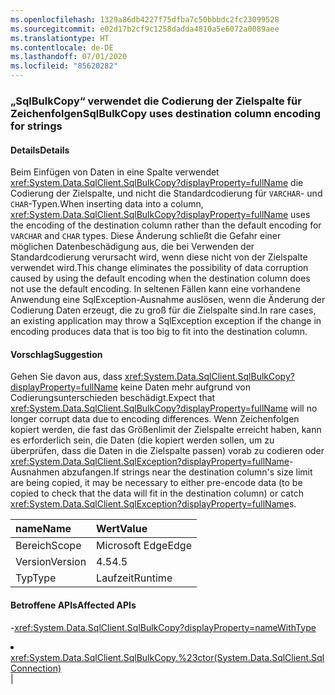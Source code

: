 ```yaml
---
ms.openlocfilehash: 1329a86db4227f75dfba7c50bbbdc2fc23099528
ms.sourcegitcommit: e02d17b2cf9c1258dadda4810a5e6072a0089aee
ms.translationtype: HT
ms.contentlocale: de-DE
ms.lasthandoff: 07/01/2020
ms.locfileid: "85620282"
---
```

### <a name="sqlbulkcopy-uses-destination-column-encoding-for-strings"></a><span data-ttu-id="c303c-101">„SqlBulkCopy“ verwendet die Codierung der Zielspalte für Zeichenfolgen</span><span class="sxs-lookup"><span data-stu-id="c303c-101">SqlBulkCopy uses destination column encoding for strings</span></span>

#### <a name="details"></a><span data-ttu-id="c303c-102">Details</span><span class="sxs-lookup"><span data-stu-id="c303c-102">Details</span></span>

<span data-ttu-id="c303c-103">Beim Einfügen von Daten in eine Spalte verwendet <xref:System.Data.SqlClient.SqlBulkCopy?displayProperty=fullName> die Codierung der Zielspalte, und nicht die Standardcodierung für <code>VARCHAR</code>- und <code>CHAR</code>-Typen.</span><span class="sxs-lookup"><span data-stu-id="c303c-103">When inserting data into a column, <xref:System.Data.SqlClient.SqlBulkCopy?displayProperty=fullName> uses the encoding of the destination column rather than the default encoding for <code>VARCHAR</code> and <code>CHAR</code> types.</span></span> <span data-ttu-id="c303c-104">Diese Änderung schließt die Gefahr einer möglichen Datenbeschädigung aus, die bei Verwenden der Standardcodierung verursacht wird, wenn diese nicht von der Zielspalte verwendet wird.</span><span class="sxs-lookup"><span data-stu-id="c303c-104">This change eliminates the possibility of data corruption caused by using the default encoding when the destination column does not use the default encoding.</span></span> <span data-ttu-id="c303c-105">In seltenen Fällen kann eine vorhandene Anwendung eine SqlException-Ausnahme auslösen, wenn die Änderung der Codierung Daten erzeugt, die zu groß für die Zielspalte sind.</span><span class="sxs-lookup"><span data-stu-id="c303c-105">In rare cases, an existing application may throw a SqlException exception if the change in encoding produces data that is too big to fit into the destination column.</span></span>

#### <a name="suggestion"></a><span data-ttu-id="c303c-106">Vorschlag</span><span class="sxs-lookup"><span data-stu-id="c303c-106">Suggestion</span></span>

<span data-ttu-id="c303c-107">Gehen Sie davon aus, dass <xref:System.Data.SqlClient.SqlBulkCopy?displayProperty=fullName> keine Daten mehr aufgrund von Codierungsunterschieden beschädigt.</span><span class="sxs-lookup"><span data-stu-id="c303c-107">Expect that <xref:System.Data.SqlClient.SqlBulkCopy?displayProperty=fullName> will no longer corrupt data due to encoding differences.</span></span> <span data-ttu-id="c303c-108">Wenn Zeichenfolgen kopiert werden, die fast das Größenlimit der Zielspalte erreicht haben, kann es erforderlich sein, die Daten (die kopiert werden sollen, um zu überprüfen, dass die Daten in die Zielspalte passen) vorab zu codieren oder <xref:System.Data.SqlClient.SqlException?displayProperty=fullName>-Ausnahmen abzufangen.</span><span class="sxs-lookup"><span data-stu-id="c303c-108">If strings near the destination column's size limit are being copied, it may be necessary to either pre-encode data (to be copied to check that the data will fit in the destination column) or catch <xref:System.Data.SqlClient.SqlException?displayProperty=fullName>s.</span></span>

| <span data-ttu-id="c303c-109">name</span><span class="sxs-lookup"><span data-stu-id="c303c-109">Name</span></span>    | <span data-ttu-id="c303c-110">Wert</span><span class="sxs-lookup"><span data-stu-id="c303c-110">Value</span></span>       |
|:--------|:------------|
| <span data-ttu-id="c303c-111">Bereich</span><span class="sxs-lookup"><span data-stu-id="c303c-111">Scope</span></span>   |<span data-ttu-id="c303c-112">Microsoft Edge</span><span class="sxs-lookup"><span data-stu-id="c303c-112">Edge</span></span>|
|<span data-ttu-id="c303c-113">Version</span><span class="sxs-lookup"><span data-stu-id="c303c-113">Version</span></span>|<span data-ttu-id="c303c-114">4.5</span><span class="sxs-lookup"><span data-stu-id="c303c-114">4.5</span></span>|
|<span data-ttu-id="c303c-115">Typ</span><span class="sxs-lookup"><span data-stu-id="c303c-115">Type</span></span>|<span data-ttu-id="c303c-116">Laufzeit</span><span class="sxs-lookup"><span data-stu-id="c303c-116">Runtime</span></span>

#### <a name="affected-apis"></a><span data-ttu-id="c303c-117">Betroffene APIs</span><span class="sxs-lookup"><span data-stu-id="c303c-117">Affected APIs</span></span>

-<xref:System.Data.SqlClient.SqlBulkCopy?displayProperty=nameWithType></li><li><xref:System.Data.SqlClient.SqlBulkCopy.%23ctor(System.Data.SqlClient.SqlConnection)></li></ul>|
